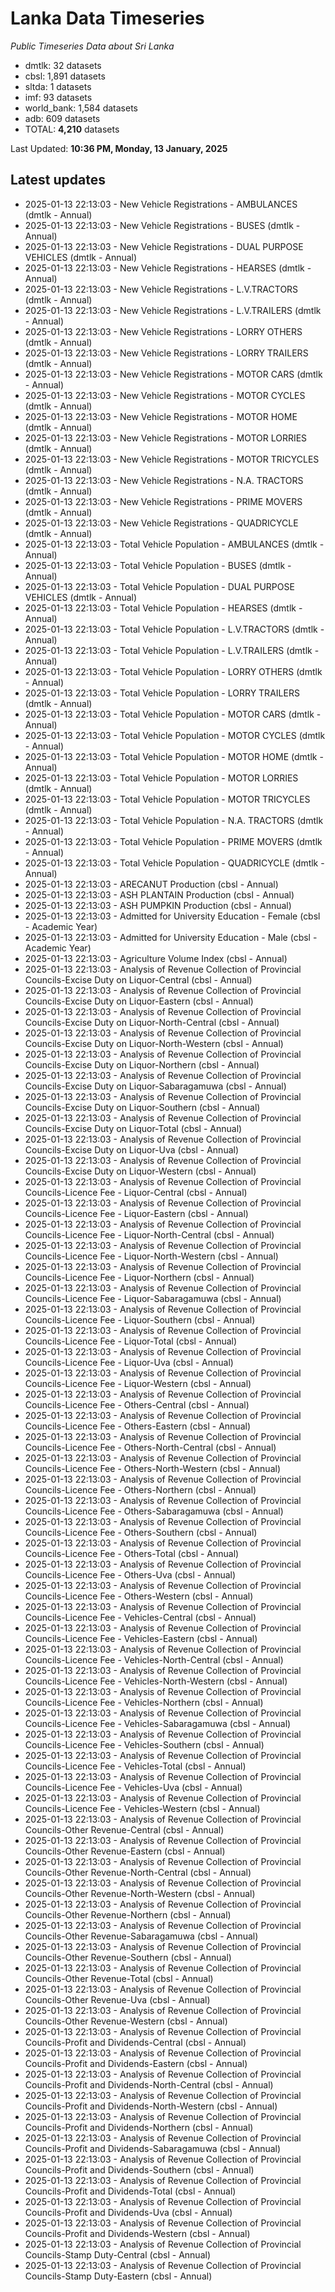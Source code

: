 # Lanka Data Timeseries
*Public Timeseries Data about Sri Lanka*

* dmtlk: 32 datasets
* cbsl: 1,891 datasets
* sltda: 1 datasets
* imf: 93 datasets
* world_bank: 1,584 datasets
* adb: 609 datasets
* TOTAL: **4,210** datasets

Last Updated: **10:36 PM, Monday, 13 January, 2025**

## Latest updates

* 2025-01-13 22:13:03 - New Vehicle Registrations - AMBULANCES (dmtlk - Annual)
* 2025-01-13 22:13:03 - New Vehicle Registrations - BUSES (dmtlk - Annual)
* 2025-01-13 22:13:03 - New Vehicle Registrations - DUAL PURPOSE VEHICLES (dmtlk - Annual)
* 2025-01-13 22:13:03 - New Vehicle Registrations - HEARSES (dmtlk - Annual)
* 2025-01-13 22:13:03 - New Vehicle Registrations - L.V.TRACTORS (dmtlk - Annual)
* 2025-01-13 22:13:03 - New Vehicle Registrations - L.V.TRAILERS (dmtlk - Annual)
* 2025-01-13 22:13:03 - New Vehicle Registrations - LORRY OTHERS (dmtlk - Annual)
* 2025-01-13 22:13:03 - New Vehicle Registrations - LORRY TRAILERS (dmtlk - Annual)
* 2025-01-13 22:13:03 - New Vehicle Registrations - MOTOR CARS (dmtlk - Annual)
* 2025-01-13 22:13:03 - New Vehicle Registrations - MOTOR CYCLES (dmtlk - Annual)
* 2025-01-13 22:13:03 - New Vehicle Registrations - MOTOR HOME (dmtlk - Annual)
* 2025-01-13 22:13:03 - New Vehicle Registrations - MOTOR LORRIES (dmtlk - Annual)
* 2025-01-13 22:13:03 - New Vehicle Registrations - MOTOR TRICYCLES (dmtlk - Annual)
* 2025-01-13 22:13:03 - New Vehicle Registrations - N.A. TRACTORS (dmtlk - Annual)
* 2025-01-13 22:13:03 - New Vehicle Registrations - PRIME MOVERS (dmtlk - Annual)
* 2025-01-13 22:13:03 - New Vehicle Registrations - QUADRICYCLE (dmtlk - Annual)
* 2025-01-13 22:13:03 - Total Vehicle Population - AMBULANCES (dmtlk - Annual)
* 2025-01-13 22:13:03 - Total Vehicle Population - BUSES (dmtlk - Annual)
* 2025-01-13 22:13:03 - Total Vehicle Population - DUAL PURPOSE VEHICLES (dmtlk - Annual)
* 2025-01-13 22:13:03 - Total Vehicle Population - HEARSES (dmtlk - Annual)
* 2025-01-13 22:13:03 - Total Vehicle Population - L.V.TRACTORS (dmtlk - Annual)
* 2025-01-13 22:13:03 - Total Vehicle Population - L.V.TRAILERS (dmtlk - Annual)
* 2025-01-13 22:13:03 - Total Vehicle Population - LORRY OTHERS (dmtlk - Annual)
* 2025-01-13 22:13:03 - Total Vehicle Population - LORRY TRAILERS (dmtlk - Annual)
* 2025-01-13 22:13:03 - Total Vehicle Population - MOTOR CARS (dmtlk - Annual)
* 2025-01-13 22:13:03 - Total Vehicle Population - MOTOR CYCLES (dmtlk - Annual)
* 2025-01-13 22:13:03 - Total Vehicle Population - MOTOR HOME (dmtlk - Annual)
* 2025-01-13 22:13:03 - Total Vehicle Population - MOTOR LORRIES (dmtlk - Annual)
* 2025-01-13 22:13:03 - Total Vehicle Population - MOTOR TRICYCLES (dmtlk - Annual)
* 2025-01-13 22:13:03 - Total Vehicle Population - N.A. TRACTORS (dmtlk - Annual)
* 2025-01-13 22:13:03 - Total Vehicle Population - PRIME MOVERS (dmtlk - Annual)
* 2025-01-13 22:13:03 - Total Vehicle Population - QUADRICYCLE (dmtlk - Annual)
* 2025-01-13 22:13:03 - ARECANUT Production (cbsl - Annual)
* 2025-01-13 22:13:03 - ASH PLANTAIN Production (cbsl - Annual)
* 2025-01-13 22:13:03 - ASH PUMPKIN Production (cbsl - Annual)
* 2025-01-13 22:13:03 - Admitted for University Education - Female (cbsl - Academic Year)
* 2025-01-13 22:13:03 - Admitted for University Education - Male (cbsl - Academic Year)
* 2025-01-13 22:13:03 - Agriculture Volume Index (cbsl - Annual)
* 2025-01-13 22:13:03 - Analysis of Revenue Collection of Provincial Councils-Excise Duty on Liquor-Central (cbsl - Annual)
* 2025-01-13 22:13:03 - Analysis of Revenue Collection of Provincial Councils-Excise Duty on Liquor-Eastern (cbsl - Annual)
* 2025-01-13 22:13:03 - Analysis of Revenue Collection of Provincial Councils-Excise Duty on Liquor-North-Central (cbsl - Annual)
* 2025-01-13 22:13:03 - Analysis of Revenue Collection of Provincial Councils-Excise Duty on Liquor-North-Western (cbsl - Annual)
* 2025-01-13 22:13:03 - Analysis of Revenue Collection of Provincial Councils-Excise Duty on Liquor-Northern (cbsl - Annual)
* 2025-01-13 22:13:03 - Analysis of Revenue Collection of Provincial Councils-Excise Duty on Liquor-Sabaragamuwa (cbsl - Annual)
* 2025-01-13 22:13:03 - Analysis of Revenue Collection of Provincial Councils-Excise Duty on Liquor-Southern (cbsl - Annual)
* 2025-01-13 22:13:03 - Analysis of Revenue Collection of Provincial Councils-Excise Duty on Liquor-Total (cbsl - Annual)
* 2025-01-13 22:13:03 - Analysis of Revenue Collection of Provincial Councils-Excise Duty on Liquor-Uva (cbsl - Annual)
* 2025-01-13 22:13:03 - Analysis of Revenue Collection of Provincial Councils-Excise Duty on Liquor-Western (cbsl - Annual)
* 2025-01-13 22:13:03 - Analysis of Revenue Collection of Provincial Councils-Licence Fee - Liquor-Central (cbsl - Annual)
* 2025-01-13 22:13:03 - Analysis of Revenue Collection of Provincial Councils-Licence Fee - Liquor-Eastern (cbsl - Annual)
* 2025-01-13 22:13:03 - Analysis of Revenue Collection of Provincial Councils-Licence Fee - Liquor-North-Central (cbsl - Annual)
* 2025-01-13 22:13:03 - Analysis of Revenue Collection of Provincial Councils-Licence Fee - Liquor-North-Western (cbsl - Annual)
* 2025-01-13 22:13:03 - Analysis of Revenue Collection of Provincial Councils-Licence Fee - Liquor-Northern (cbsl - Annual)
* 2025-01-13 22:13:03 - Analysis of Revenue Collection of Provincial Councils-Licence Fee - Liquor-Sabaragamuwa (cbsl - Annual)
* 2025-01-13 22:13:03 - Analysis of Revenue Collection of Provincial Councils-Licence Fee - Liquor-Southern (cbsl - Annual)
* 2025-01-13 22:13:03 - Analysis of Revenue Collection of Provincial Councils-Licence Fee - Liquor-Total (cbsl - Annual)
* 2025-01-13 22:13:03 - Analysis of Revenue Collection of Provincial Councils-Licence Fee - Liquor-Uva (cbsl - Annual)
* 2025-01-13 22:13:03 - Analysis of Revenue Collection of Provincial Councils-Licence Fee - Liquor-Western (cbsl - Annual)
* 2025-01-13 22:13:03 - Analysis of Revenue Collection of Provincial Councils-Licence Fee - Others-Central (cbsl - Annual)
* 2025-01-13 22:13:03 - Analysis of Revenue Collection of Provincial Councils-Licence Fee - Others-Eastern (cbsl - Annual)
* 2025-01-13 22:13:03 - Analysis of Revenue Collection of Provincial Councils-Licence Fee - Others-North-Central (cbsl - Annual)
* 2025-01-13 22:13:03 - Analysis of Revenue Collection of Provincial Councils-Licence Fee - Others-North-Western (cbsl - Annual)
* 2025-01-13 22:13:03 - Analysis of Revenue Collection of Provincial Councils-Licence Fee - Others-Northern (cbsl - Annual)
* 2025-01-13 22:13:03 - Analysis of Revenue Collection of Provincial Councils-Licence Fee - Others-Sabaragamuwa (cbsl - Annual)
* 2025-01-13 22:13:03 - Analysis of Revenue Collection of Provincial Councils-Licence Fee - Others-Southern (cbsl - Annual)
* 2025-01-13 22:13:03 - Analysis of Revenue Collection of Provincial Councils-Licence Fee - Others-Total (cbsl - Annual)
* 2025-01-13 22:13:03 - Analysis of Revenue Collection of Provincial Councils-Licence Fee - Others-Uva (cbsl - Annual)
* 2025-01-13 22:13:03 - Analysis of Revenue Collection of Provincial Councils-Licence Fee - Others-Western (cbsl - Annual)
* 2025-01-13 22:13:03 - Analysis of Revenue Collection of Provincial Councils-Licence Fee - Vehicles-Central (cbsl - Annual)
* 2025-01-13 22:13:03 - Analysis of Revenue Collection of Provincial Councils-Licence Fee - Vehicles-Eastern (cbsl - Annual)
* 2025-01-13 22:13:03 - Analysis of Revenue Collection of Provincial Councils-Licence Fee - Vehicles-North-Central (cbsl - Annual)
* 2025-01-13 22:13:03 - Analysis of Revenue Collection of Provincial Councils-Licence Fee - Vehicles-North-Western (cbsl - Annual)
* 2025-01-13 22:13:03 - Analysis of Revenue Collection of Provincial Councils-Licence Fee - Vehicles-Northern (cbsl - Annual)
* 2025-01-13 22:13:03 - Analysis of Revenue Collection of Provincial Councils-Licence Fee - Vehicles-Sabaragamuwa (cbsl - Annual)
* 2025-01-13 22:13:03 - Analysis of Revenue Collection of Provincial Councils-Licence Fee - Vehicles-Southern (cbsl - Annual)
* 2025-01-13 22:13:03 - Analysis of Revenue Collection of Provincial Councils-Licence Fee - Vehicles-Total (cbsl - Annual)
* 2025-01-13 22:13:03 - Analysis of Revenue Collection of Provincial Councils-Licence Fee - Vehicles-Uva (cbsl - Annual)
* 2025-01-13 22:13:03 - Analysis of Revenue Collection of Provincial Councils-Licence Fee - Vehicles-Western (cbsl - Annual)
* 2025-01-13 22:13:03 - Analysis of Revenue Collection of Provincial Councils-Other Revenue-Central (cbsl - Annual)
* 2025-01-13 22:13:03 - Analysis of Revenue Collection of Provincial Councils-Other Revenue-Eastern (cbsl - Annual)
* 2025-01-13 22:13:03 - Analysis of Revenue Collection of Provincial Councils-Other Revenue-North-Central (cbsl - Annual)
* 2025-01-13 22:13:03 - Analysis of Revenue Collection of Provincial Councils-Other Revenue-North-Western (cbsl - Annual)
* 2025-01-13 22:13:03 - Analysis of Revenue Collection of Provincial Councils-Other Revenue-Northern (cbsl - Annual)
* 2025-01-13 22:13:03 - Analysis of Revenue Collection of Provincial Councils-Other Revenue-Sabaragamuwa (cbsl - Annual)
* 2025-01-13 22:13:03 - Analysis of Revenue Collection of Provincial Councils-Other Revenue-Southern (cbsl - Annual)
* 2025-01-13 22:13:03 - Analysis of Revenue Collection of Provincial Councils-Other Revenue-Total (cbsl - Annual)
* 2025-01-13 22:13:03 - Analysis of Revenue Collection of Provincial Councils-Other Revenue-Uva (cbsl - Annual)
* 2025-01-13 22:13:03 - Analysis of Revenue Collection of Provincial Councils-Other Revenue-Western (cbsl - Annual)
* 2025-01-13 22:13:03 - Analysis of Revenue Collection of Provincial Councils-Profit and Dividends-Central (cbsl - Annual)
* 2025-01-13 22:13:03 - Analysis of Revenue Collection of Provincial Councils-Profit and Dividends-Eastern (cbsl - Annual)
* 2025-01-13 22:13:03 - Analysis of Revenue Collection of Provincial Councils-Profit and Dividends-North-Central (cbsl - Annual)
* 2025-01-13 22:13:03 - Analysis of Revenue Collection of Provincial Councils-Profit and Dividends-North-Western (cbsl - Annual)
* 2025-01-13 22:13:03 - Analysis of Revenue Collection of Provincial Councils-Profit and Dividends-Northern (cbsl - Annual)
* 2025-01-13 22:13:03 - Analysis of Revenue Collection of Provincial Councils-Profit and Dividends-Sabaragamuwa (cbsl - Annual)
* 2025-01-13 22:13:03 - Analysis of Revenue Collection of Provincial Councils-Profit and Dividends-Southern (cbsl - Annual)
* 2025-01-13 22:13:03 - Analysis of Revenue Collection of Provincial Councils-Profit and Dividends-Total (cbsl - Annual)
* 2025-01-13 22:13:03 - Analysis of Revenue Collection of Provincial Councils-Profit and Dividends-Uva (cbsl - Annual)
* 2025-01-13 22:13:03 - Analysis of Revenue Collection of Provincial Councils-Profit and Dividends-Western (cbsl - Annual)
* 2025-01-13 22:13:03 - Analysis of Revenue Collection of Provincial Councils-Stamp Duty-Central (cbsl - Annual)
* 2025-01-13 22:13:03 - Analysis of Revenue Collection of Provincial Councils-Stamp Duty-Eastern (cbsl - Annual)